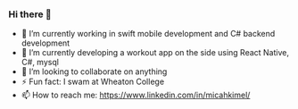 ### Hi there 👋
- 🔭 I’m currently working in swift mobile development and C# backend development
- 🌱 I’m currently developing a workout app on the side using React Native, C#, mysql
- 👯 I’m looking to collaborate on anything
- ⚡ Fun fact: I swam at Wheaton College
- 📫 How to reach me: https://www.linkedin.com/in/micahkimel/

<!--
**MicahKimel/micahkimel** is a ✨ Full Stack Developer ✨

Here are some ideas to get you started:

- 🔭 I’m currently working on swift mobile development and C# backend development
- 🌱 I’m currently learning golang
- 👯 I’m looking to collaborate on anything
- 📫 How to reach me: ...
- ⚡ Fun fact: ...
-->
